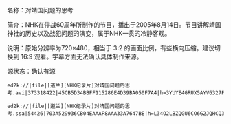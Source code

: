 名称：对靖国问题的思考

简介：NHK在停战60周年所制作的节目，播出于2005年8月14日。节目讲解靖国神社的历史以及战犯问题的演变，属于NHK一贯的冷静客观。

说明：原始分辨率为720×480，相当于 3:2 的画面比例，有些横向压缩。建议切换到 16:9 观看。字幕方面无法确认具体制作来源。

源状态：确认有源
```
ed2k://|file|[道兰][NHK纪录片]对靖国问题的思考.avi|373318422|45CB5D34BBFF115286E4D39BA050F7A4|h=3YUYE4GRUX5AYV6327PDKNMQGTLPM6DR|/

ed2k://|file|[道兰][NHK纪录片]对靖国问题的思考.ssa|54426|703A529936CB04EAAAF8AAA33A7647BE|h=L34O2LBZQGU6CO6G2JQHCQ3Q6TKFXSMW|/

```
